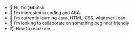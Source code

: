 - 👋 Hi, I’m @ibotsh
- 👀 I’m interested in coding and ABA
- 🌱 I’m currently learning Java, HTML, CSS, whatever I can
- 💞️ I’m looking to collaborate on something beginner friendly
- 📫 How to reach me ...

<!---
ibotsh/ibotsh is a ✨ special ✨ repository because its `README.md` (this file) appears on your GitHub profile.
You can click the Preview link to take a look at your changes.
--->
